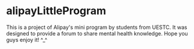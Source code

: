 # alipayLittleProgram
 
This is a project of Alipay's mini program by students from UESTC.
It was designed to provide a forum to share mental health knowledge.
Hope you guys enjoy it!  ^_^